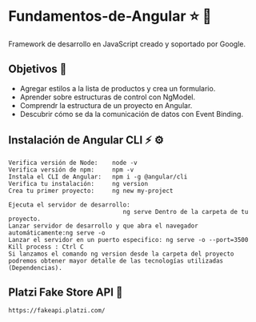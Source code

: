 # Fundamentos-de-Angular :star: :mechanical_arm:
Framework de desarrollo en JavaScript creado y soportado por Google.

## Objetivos :rocket:
  * Agregar estilos a la lista de productos y crea un formulario.
  * Aprender sobre estructuras de control con NgModel.
  * Comprendr la estructura de un proyecto en Angular.
  * Descubrir cómo se da la comunicación de datos con Event Binding.
    

## Instalación de Angular CLI  :zap: :gear:
  
    Verifica versión de Node:    node -v
    Verifica versión de npm:     npm -v
    Instala el CLI de Angular:   npm i -g @angular/cli
    Verifica tu instalación:     ng version
    Crea tu primer proyecto:     ng new my-project
                                    
    Ejecuta el servidor de desarrollo: 
                                    ng serve Dentro de la carpeta de tu proyecto.
    Lanzar servidor de desarrollo y que abra el navegador automáticamente:ng serve -o
    Lanzar el servidor en un puerto especifico: ng serve -o --port=3500
    Kill process : Ctrl C
    Si lanzamos el comando ng version desde la carpeta del proyecto podremos obtener mayor detalle de las tecnologías utilizadas (Dependencias).


## Platzi Fake Store API :green_heart:
    https://fakeapi.platzi.com/
